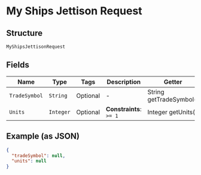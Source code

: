
# My Ships Jettison Request

## Structure

`MyShipsJettisonRequest`

## Fields

| Name | Type | Tags | Description | Getter | Setter |
|  --- | --- | --- | --- | --- | --- |
| `TradeSymbol` | `String` | Optional | - | String getTradeSymbol() | setTradeSymbol(String tradeSymbol) |
| `Units` | `Integer` | Optional | **Constraints**: `>= 1` | Integer getUnits() | setUnits(Integer units) |

## Example (as JSON)

```json
{
  "tradeSymbol": null,
  "units": null
}
```

